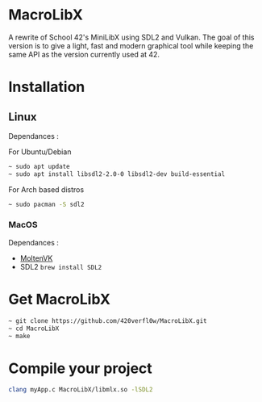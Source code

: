 # MacroLibX

A rewrite of School 42's MiniLibX using SDL2 and Vulkan. The goal of this version is to give a light, fast and modern graphical tool while keeping the same API as the version currently used at 42.

# Installation

## Linux
Dependances :

For Ubuntu/Debian
```bash
~ sudo apt update
~ sudo apt install libsdl2-2.0-0 libsdl2-dev build-essential
```

For Arch based distros
```bash
~ sudo pacman -S sdl2
```

### MacOS
Dependances :
* [MoltenVK](https://github.com/KhronosGroup/MoltenVK/)
* SDL2 `brew install SDL2`

# Get MacroLibX

```bash
~ git clone https://github.com/420verfl0w/MacroLibX.git
~ cd MacroLibX
~ make
```

# Compile your project

```bash
clang myApp.c MacroLibX/libmlx.so -lSDL2
```

